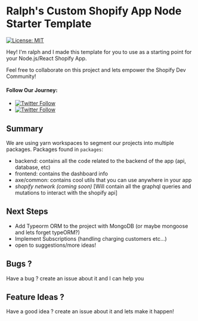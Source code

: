 # Ralph's Custom Shopify App Node Starter Template

[![License: MIT](https://img.shields.io/badge/License-MIT-green.svg)](LICENSE.md)

Hey! I'm ralph and I made this template for you to use as a starting point for your Node.js/React Shopify App.

Feel free to collaborate on this project and lets empower the Shopify Dev Community!

#### Follow Our Journey:
- [![Twitter Follow](https://img.shields.io/twitter/follow/RalphEcom?style=social)](https://twitter.com/RalphEcom)
- [![Twitter Follow](https://img.shields.io/twitter/follow/Aksel_SaaS?style=social)](https://twitter.com/aksel_saas)
## Summary

We are using yarn workspaces to segment our projects into multiple packages.
Packages found in `packages`:

- backend: contains all the code related to the backend of the app (api, database, etc)
- frontend: contains the dashboard info
- axe/common: contains cool utils that you can use anywhere in your app
- _shopify network (coming soon)_ [Will contain all the graphql queries and mutations to interact with the shopify api]

## Next Steps

- Add Typeorm ORM to the project with MongoDB (or maybe mongoose and lets forget typeORM?)
- Implement Subscriptions (handling charging customers etc...)
- open to suggestions/more ideas!

## Bugs ?

Have a bug ? create an issue about it and I can help you

## Feature Ideas ?

Have a good idea ? create an issue about it and lets make it happen!
